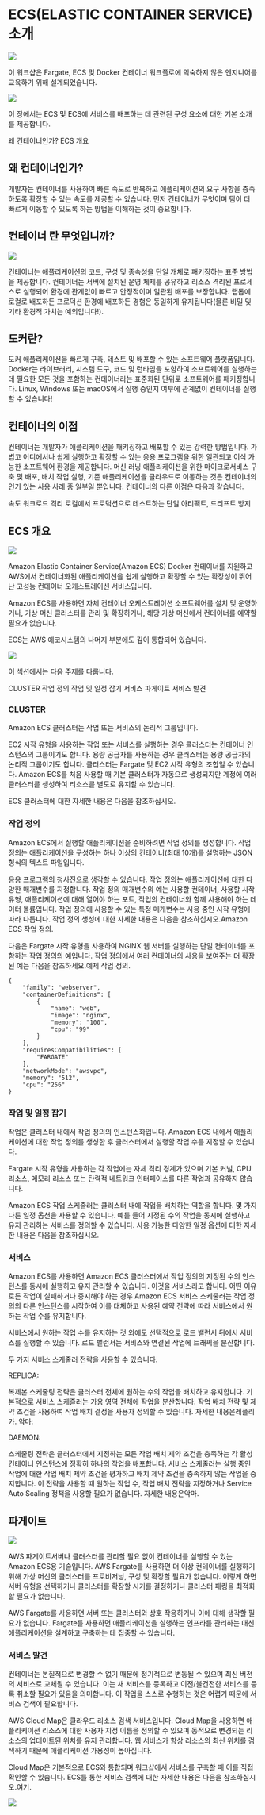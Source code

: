 # ECS(ELASTIC CONTAINER SERVICE) 소개

![](./images/3-service-animated.gif)

이 워크샵은 Fargate, ECS 및 Docker 컨테이너 워크플로에 익숙하지 않은 엔지니어를 교육하기 위해 설계되었습니다.

![](./images/ecsproductpage.png)

이 장에서는 ECS 및 ECS에 서비스를 배포하는 데 관련된 구성 요소에 대한 기본 소개를 제공합니다.

왜 컨테이너인가? ECS 개요

## 왜 컨테이너인가?

개발자는 컨테이너를 사용하여 빠른 속도로 반복하고 애플리케이션의 요구 사항을 충족하도록 확장할 수 있는 속도를 제공할 수 있습니다. 먼저 컨테이너가 무엇이며 팀이 더 빠르게 이동할 수 있도록 하는 방법을 이해하는 것이 중요합니다.

## 컨테이너 란 무엇입니까?

![](./images/containership.jpg)

컨테이너는 애플리케이션의 코드, 구성 및 종속성을 단일 개체로 패키징하는 표준 방법을 제공합니다. 컨테이너는 서버에 설치된 운영 체제를 공유하고 리소스 격리된 프로세스로 실행되어 환경에 관계없이 빠르고 안정적이며 일관된 배포를 보장합니다. 랩톱에 로컬로 배포하든 프로덕션 환경에 배포하든 경험은 동일하게 유지됩니다(물론 비밀 및 기타 환경적 가치는 예외입니다!).

## 도커란?

도커 애플리케이션을 빠르게 구축, 테스트 및 배포할 수 있는 소프트웨어 플랫폼입니다. Docker는 라이브러리, 시스템 도구, 코드 및 런타임을 포함하여 소프트웨어를 실행하는 데 필요한 모든 것을 포함하는 컨테이너라는 표준화된 단위로 소프트웨어를 패키징합니다. Linux, Windows 또는 macOS에서 실행 중인지 여부에 관계없이 컨테이너를 실행할 수 있습니다!

## 컨테이너의 이점

컨테이너는 개발자가 애플리케이션을 패키징하고 배포할 수 있는 강력한 방법입니다. 가볍고 어디에서나 쉽게 실행하고 확장할 수 있는 응용 프로그램을 위한 일관되고 이식 가능한 소프트웨어 환경을 제공합니다. 머신 러닝 애플리케이션을 위한 마이크로서비스 구축 및 배포, 배치 작업 실행, 기존 애플리케이션을 클라우드로 이동하는 것은 컨테이너의 인기 있는 사용 사례 중 일부일 뿐입니다. 컨테이너의 다른 이점은 다음과 같습니다.

속도 워크로드 격리 로컬에서 프로덕션으로 테스트하는 단일 아티팩트, 드리프트 방지

## ECS 개요

![](./images/ecs.png)

Amazon Elastic Container Service(Amazon ECS) Docker 컨테이너를 지원하고 AWS에서 컨테이너화된 애플리케이션을 쉽게 실행하고 확장할 수 있는 확장성이 뛰어난 고성능 컨테이너 오케스트레이션 서비스입니다.

Amazon ECS를 사용하면 자체 컨테이너 오케스트레이션 소프트웨어를 설치 및 운영하거나, 가상 머신 클러스터를 관리 및 확장하거나, 해당 가상 머신에서 컨테이너를 예약할 필요가 없습니다.

ECS는 AWS 에코시스템의 나머지 부분에도 깊이 통합되어 있습니다.

![](./images/integration.svg)

이 섹션에서는 다음 주제를 다룹니다.

CLUSTER 작업 정의 작업 및 일정 잡기 서비스 파게이트 서비스 발견

### CLUSTER

Amazon ECS 클러스터는 작업 또는 서비스의 논리적 그룹입니다.

EC2 시작 유형을 사용하는 작업 또는 서비스를 실행하는 경우 클러스터는 컨테이너 인스턴스의 그룹이기도 합니다. 용량 공급자를 사용하는 경우 클러스터는 용량 공급자의 논리적 그룹이기도 합니다. 클러스터는 Fargate 및 EC2 시작 유형의 조합일 수 있습니다. Amazon ECS를 처음 사용할 때 기본 클러스터가 자동으로 생성되지만 계정에 여러 클러스터를 생성하여 리소스를 별도로 유지할 수 있습니다.

ECS 클러스터에 대한 자세한 내용은 다음을 참조하십시오.

### 작업 정의

Amazon ECS에서 실행할 애플리케이션을 준비하려면 작업 정의를 생성합니다. 작업 정의는 애플리케이션을 구성하는 하나 이상의 컨테이너(최대 10개)를 설명하는 JSON 형식의 텍스트 파일입니다.

응용 프로그램의 청사진으로 생각할 수 있습니다. 작업 정의는 애플리케이션에 대한 다양한 매개변수를 지정합니다. 작업 정의 매개변수의 예는 사용할 컨테이너, 사용할 시작 유형, 애플리케이션에 대해 열어야 하는 포트, 작업의 컨테이너와 함께 사용해야 하는 데이터 볼륨입니다. 작업 정의에 사용할 수 있는 특정 매개변수는 사용 중인 시작 유형에 따라 다릅니다. 작업 정의 생성에 대한 자세한 내용은 다음을 참조하십시오.Amazon ECS 작업 정의.

다음은 Fargate 시작 유형을 사용하여 NGINX 웹 서버를 실행하는 단일 컨테이너를 포함하는 작업 정의의 예입니다. 작업 정의에서 여러 컨테이너의 사용을 보여주는 더 확장된 예는 다음을 참조하세요.예제 작업 정의.

```
{
    "family": "webserver",
    "containerDefinitions": [
        {
            "name": "web",
            "image": "nginx",
            "memory": "100",
            "cpu": "99"
        }
    ],
    "requiresCompatibilities": [
        "FARGATE"
    ],
    "networkMode": "awsvpc",
    "memory": "512",
    "cpu": "256"
}
```

### 작업 및 일정 잡기

작업은 클러스터 내에서 작업 정의의 인스턴스화입니다. Amazon ECS 내에서 애플리케이션에 대한 작업 정의를 생성한 후 클러스터에서 실행할 작업 수를 지정할 수 있습니다.

Fargate 시작 유형을 사용하는 각 작업에는 자체 격리 경계가 있으며 기본 커널, CPU 리소스, 메모리 리소스 또는 탄력적 네트워크 인터페이스를 다른 작업과 공유하지 않습니다.

Amazon ECS 작업 스케줄러는 클러스터 내에 작업을 배치하는 역할을 합니다. 몇 가지 다른 일정 옵션을 사용할 수 있습니다. 예를 들어 지정된 수의 작업을 동시에 실행하고 유지 관리하는 서비스를 정의할 수 있습니다. 사용 가능한 다양한 일정 옵션에 대한 자세한 내용은 다음을 참조하십시오.

### 서비스

Amazon ECS를 사용하면 Amazon ECS 클러스터에서 작업 정의의 지정된 수의 인스턴스를 동시에 실행하고 유지 관리할 수 있습니다. 이것을 서비스라고 합니다. 어떤 이유로든 작업이 실패하거나 중지해야 하는 경우 Amazon ECS 서비스 스케줄러는 작업 정의의 다른 인스턴스를 시작하여 이를 대체하고 사용된 예약 전략에 따라 서비스에서 원하는 작업 수를 유지합니다.

서비스에서 원하는 작업 수를 유지하는 것 외에도 선택적으로 로드 밸런서 뒤에서 서비스를 실행할 수 있습니다. 로드 밸런서는 서비스와 연결된 작업에 트래픽을 분산합니다.

두 가지 서비스 스케줄러 전략을 사용할 수 있습니다.

REPLICA:

복제본 스케줄링 전략은 클러스터 전체에 원하는 수의 작업을 배치하고 유지합니다. 기본적으로 서비스 스케줄러는 가용 영역 전체에 작업을 분산합니다. 작업 배치 전략 및 제약 조건을 사용하여 작업 배치 결정을 사용자 정의할 수 있습니다. 자세한 내용은레플리카. 악마:

DAEMON:

스케줄링 전략은 클러스터에서 지정하는 모든 작업 배치 제약 조건을 충족하는 각 활성 컨테이너 인스턴스에 정확히 하나의 작업을 배포합니다. 서비스 스케줄러는 실행 중인 작업에 대한 작업 배치 제약 조건을 평가하고 배치 제약 조건을 충족하지 않는 작업을 중지합니다. 이 전략을 사용할 때 원하는 작업 수, 작업 배치 전략을 지정하거나 Service Auto Scaling 정책을 사용할 필요가 없습니다. 자세한 내용은악마.

## 파게이트

![](./images/fargate.png)

AWS 파게이트서버나 클러스터를 관리할 필요 없이 컨테이너를 실행할 수 있는 Amazon ECS용 기술입니다. AWS Fargate를 사용하면 더 이상 컨테이너를 실행하기 위해 가상 머신의 클러스터를 프로비저닝, 구성 및 확장할 필요가 없습니다. 이렇게 하면 서버 유형을 선택하거나 클러스터를 확장할 시기를 결정하거나 클러스터 패킹을 최적화할 필요가 없습니다.

AWS Fargate를 사용하면 서버 또는 클러스터와 상호 작용하거나 이에 대해 생각할 필요가 없습니다. Fargate를 사용하면 애플리케이션을 실행하는 인프라를 관리하는 대신 애플리케이션을 설계하고 구축하는 데 집중할 수 있습니다.

### 서비스 발견

컨테이너는 본질적으로 변경할 수 없기 때문에 정기적으로 변동될 수 있으며 최신 버전의 서비스로 교체될 수 있습니다. 이는 새 서비스를 등록하고 이전/불건전한 서비스를 등록 취소할 필요가 있음을 의미합니다. 이 작업을 스스로 수행하는 것은 어렵기 때문에 서비스 검색이 필요합니다.

AWS Cloud Map은 클라우드 리소스 검색 서비스입니다. Cloud Map을 사용하면 애플리케이션 리소스에 대한 사용자 지정 이름을 정의할 수 있으며 동적으로 변경되는 리소스의 업데이트된 위치를 유지 관리합니다. 웹 서비스가 항상 리소스의 최신 위치를 검색하기 때문에 애플리케이션 가용성이 높아집니다.

Cloud Map은 기본적으로 ECS와 통합되며 워크샵에서 서비스를 구축할 때 이를 직접 확인할 수 있습니다. ECS를 통한 서비스 검색에 대한 자세한 내용은 다음을 참조하십시오.여기.

![](./images/cloudmapproduct.png)
